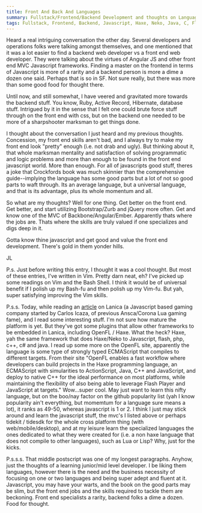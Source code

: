 ```yaml
---
title: Front And Back And Languages
summary: Fullstack/Frontend/Backend Development and thoughts on Languages
tags: Fullstack, Frontend, Backend, Javascript, Haxe, Neko, Java, C, Flash
---
```


Heard a real intriguing conversation the other day.  Several developers and operations folks were talking amongst themselves, and one mentioned that it was a lot easier to find a backend web developer vs a front end web developer.  They were talking about the virtues of Angular JS and other front end MVC Javascript frameworks.  Finding a master on the frontend in terms of Javascript is more of a rarity and a backend person is more a dime a dozen one said.  Perhaps that is so in SF.  Not sure really, but there was more than some good food for thought there.

Until now, and still somewhat, I have veered and gravitated more towards the backend stuff.  You know, Ruby, Active Record, Hibernate, database stuff.  Intrigued by it in the sense that I felt one could brute force stuff through on the front end with css, but on the backend one needed to be more of a sharpshooter marksman to get things done.  

I thought about the conversation I just heard and my previous thoughts.  Concession, my front end skills aren't bad, and I always try to make my front end look "pretty" enough (i.e. not drab and ugly). But thinking about it, that whole marksman mentality and satisfaction of solving programmatic and logic problems and more than enough to be found in the front end javascript world.  More than enough.  For all of javascripts good stuff, theres a joke that Crockfords book was much skinnier than the comprehensive guide--implying the language has some good parts but a lot of not so good parts to waft through.  Its an average language, but a universal language, and that is its advantage, plus its whole momentum and all.

So what are my thoughts? Well for one thing. Get better on the front end.  Get better, and start utilizing Bootstrap/Zurb and jQuery more often.  Get and know one of the MVC of Backbone/Angular/Ember. Apparently thats where the jobs are.  Thats where the skills are truly valued if one specializes and digs deep in it.

Gotta know thine javascript and get good and value the front end development. There's gold in them yonder hills.

JL

P.s. Just before writing this entry, I thought it was a cool thought. But most of these entries, I've written in Vim.  Pretty darn neat, eh?  I've picked up some readings on Vim and the Bash Shell.  I think it would be of universal benefit if I polish up my Bash-fu and then polish up my Vim-fu.  But yah, super satisfying improving the Vim skills.

P.s.s. Today, while reading an [article](http://lanica.co/products/animo/particles/) on Lanica (a Javascript based gaming company started by Carlos Icaza, of previous Ansca/Corona Lua gaming fame), and I read some interesting stuff. I'm not sure how mature the platform is yet. But they've got some plugins that allow other frameworks to be embedded in Lanica, including OpenFL / Haxe.  What the heck? Haxe, yah the same framework that does Haxe/Neko to Javascript, flash, php, c++, c# and java.  I read up some more on the OpenFL site, apparently the language is some type of strongly typed ECMAScript that compiles to different targets. From their site "OpenFL enables a fast workflow where developers can build projects in the Haxe programming language, an ECMAScript with simularities to ActionScript, Java, C++ and JavaScript, and deploy to native C++ for the ideal performance on most platforms, while maintaining the flexibility of also being able to leverage Flash Player and JavaScript at targets." Wow...super cool. May just want to learn this nifty language, but on the boo/nay factor on the github popularity list (yah I know popularity ain't everything, but momemtum for a language sure means a lot), it ranks as 49-50, whereas javascript is 1 or 2.  I think I just may stick around and learn the javascript stuff, the mvc's I listed above or perhaps tidekit / tidesdk for the whole cross platform thing (with web/mobile/desktop), and at my leisure learn the specialized languages the ones dedicated to what they were created for (i.e. a non haxe language that does not compile to other languages), such as Lua or Lisp? Why, just for the kicks.

P.s.s.s. That middle postscript was one of my longest paragraphs.  Anyhow, just the thoughts of a learning junior/mid level developer.  I be liking them languages, however there is the need and the business necessity of focusing on one or two languages and being super adept and fluent at it.  Javascript, you may have your warts, and the book on the good parts may be slim, but the front end jobs and the skills required to tackle them are beckoning.  Front end specialists a rarity, backend folks a dime a dozen.  Food for thought.
